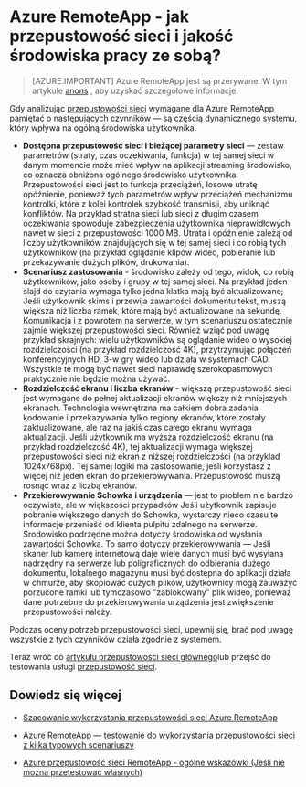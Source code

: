 <properties 
    pageTitle="Azure RemoteApp - jak przepustowości sieci i jakość środowiska pracy razem? | Microsoft Azure"
    description="Dowiedz się, jak przepustowość sieci w Azure RemoteApp może mieć wpływ na jakość środowiska użytkownika."
    services="remoteapp"
    documentationCenter="" 
    authors="lizap" 
    manager="mbaldwin" />

<tags 
    ms.service="remoteapp" 
    ms.workload="compute" 
    ms.tgt_pltfrm="na" 
    ms.devlang="na" 
    ms.topic="article" 
    ms.date="08/15/2016" 
    ms.author="elizapo" />

# <a name="azure-remoteapp---how-do-network-bandwidth-and-quality-of-experience-work-together"></a>Azure RemoteApp - jak przepustowość sieci i jakość środowiska pracy ze sobą?

> [AZURE.IMPORTANT]
> Azure RemoteApp jest są przerywane. W tym artykule [anons](https://go.microsoft.com/fwlink/?linkid=821148) , aby uzyskać szczegółowe informacje.

Gdy analizując [przepustowości sieci](remoteapp-bandwidth.md) wymagane dla Azure RemoteApp pamiętać o następujących czynników — są częścią dynamicznego systemu, który wpływa na ogólną środowiska użytkownika. 

- **Dostępna przepustowość sieci i bieżącej parametry sieci** — zestaw parametrów (straty, czas oczekiwania, funkcja) w tej samej sieci w danym momencie może mieć wpływ na aplikacji streaming środowisko, co oznacza obniżona ogólnego środowisko użytkownika. Przepustowości sieci jest to funkcja przeciążeń, losowe utratę opóźnienie, ponieważ tych parametrów wpływ przeciążeń mechanizmu kontrolki, które z kolei kontrolek szybkość transmisji, aby uniknąć konfliktów.  Na przykład stratna sieci lub sieci z długim czasem oczekiwania spowoduje zabezpieczenia użytkownika nieprawidłowych nawet w sieci z przepustowości 1000 MB. Utrata i opóźnienie zależą od liczby użytkowników znajdujących się w tej samej sieci i co robią tych użytkowników (na przykład oglądanie klipów wideo, pobieranie lub przekazywanie dużych plików, drukowania).
- **Scenariusz zastosowania** - środowisko zależy od tego, widok, co robią użytkowników, jako osoby i grupy w tej samej sieci. Na przykład jeden slajd do czytania wymaga tylko jedna klatka mają być aktualizowane; Jeśli użytkownik skims i przewija zawartości dokumentu tekst, muszą większa niż liczba ramek, które mają być aktualizowane na sekundę. Komunikacja i z powrotem na serwerze, w tym scenariuszu ostatecznie zajmie większej przepustowości sieci. Również wziąć pod uwagę przykład skrajnych: wielu użytkowników są oglądanie wideo o wysokiej rozdzielczości (na przykład rozdzielczość 4K), przytrzymując połączeń konferencyjnych HD, 3-w gry wideo lub działa w systemach CAD. Wszystkie te mogą być nawet sieci naprawdę szerokopasmowych praktycznie nie będzie można używać.
- **Rozdzielczość ekranu i liczba ekranów** - większą przepustowość sieci jest wymagane do pełnej aktualizacji ekranów większy niż mniejszych ekranach. Technologia wewnętrzna ma całkiem dobra zadania kodowanie i przekazywania tylko regiony ekranów, które zostały zaktualizowane, ale raz na jakiś czas całego ekranu wymaga aktualizacji. Jeśli użytkownik ma wyższa rozdzielczość ekranu (na przykład rozdzielczość 4K), tej aktualizacji wymaga większej przepustowości sieci niż ekran z niższej rozdzielczości (na przykład 1024x768px). Tej samej logiki ma zastosowanie, jeśli korzystasz z więcej niż jeden ekran do przekierowywania. Przepustowość muszą rosnąć wraz z liczbą ekranów.
- **Przekierowywanie Schowka i urządzenia** — jest to problem nie bardzo oczywiste, ale w większości przypadków Jeśli użytkownik zapisuje pobranie większego danych do Schowka, wystarczy nieco czasu te informacje przenieść od klienta pulpitu zdalnego na serwerze. Środowisko podrzędne można dotyczy środowiska od wysłania zawartości Schowka. To samo dotyczy przekierowywania — Jeśli skaner lub kamerę internetową daje wiele danych musi być wysyłana nadrzędny na serwerze lub poligraficznych do odbierania dużego dokumentu, lokalnego magazynu musi być dostępna do aplikacji działa w chmurze, aby skopiować dużych plików, użytkownicy mogą zauważyć porzucone ramki lub tymczasowo "zablokowany" plik wideo, ponieważ dane potrzebne do przekierowywania urządzenia jest zwiększenie przepustowości należy. 

Podczas oceny potrzeb przepustowości sieci, upewnij się, brać pod uwagę wszystkie z tych czynników działa zgodnie z systemem.

Teraz wróć do [artykułu przepustowości sieci głównego](remoteapp-bandwidth.md)lub przejść do testowania usługi [przepustowość sieci](remoteapp-bandwidthtests.md).

## <a name="learn-more"></a>Dowiedz się więcej
- [Szacowanie wykorzystania przepustowości sieci Azure RemoteApp](remoteapp-bandwidth.md)

- [Azure RemoteApp — testowanie do wykorzystania przepustowości sieci z kilka typowych scenariuszy](remoteapp-bandwidthtests.md)

- [Azure przepustowość sieci RemoteApp - ogólne wskazówki (Jeśli nie można przetestować własnych)](remoteapp-bandwidthguidelines.md)